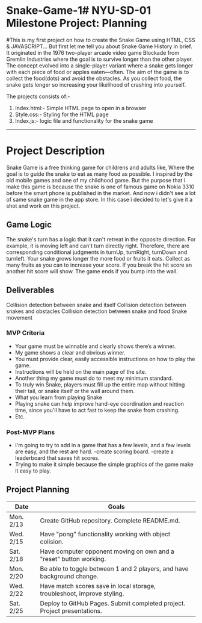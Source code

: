 # Snake-Game-1# NYU-SD-01 Milestone Project: Planning

#This is my first project on how to create the Snake Game using HTML, CSS & JAVASCRIPT... But first let me tell you about Snake Game History in brief. It originated in the 1976 two-player arcade video game Blockade from Gremlin Industries where the goal is to survive longer than the other player. The concept evolved into a single-player variant where a snake gets longer with each piece of food or apples eaten—often.
The aim of the game is to collect the food(dots) and avoid the obstacles. As you collect food, the snake gets longer so increasing your likelihood of crashing into yourself.

The projects consists of:-

1. Index.html:- Simple HTML page to open in a browser
2. Style.css:- Styling for the HTML page
3. Index.js:- logic file and functionality for the snake game

---

# Project Description

Snake Game is a free thinking game for childrens and adults like, Where the goal is to guide the snake to eat as many food as possible. I inspired by the old mobile games and one of my childhood game. But the purpose that i make this game is because the snake is one of famous game on Nokia 3310 before the smart phone is published in the market. And now i didn't see a lot of same snake game in the app store. In this case i decided to let's give it a shot and work on this project.

## Game Logic

The snake's turn has a logic that it can't retreat in the opposite direction. For example, it is moving left and can't turn directly right. Therefore, there are corresponding conditional judgments in turnUp, turnRight, turnDown and turnleft.
Your snake grows longer the more food or fruits it eats.
Collect as many fruits as you can to increase your score.
If you break the hit score an another hit score will show.
The game ends if you bump into the wall.

## Deliverables

Collision detection between snake and itself
Collision detection between snakes and obstacles
Collision detection between snake and food
Snake movement

### MVP Criteria

- Your game must be winnable and clearly shows there’s a winner.
- My game shows a clear and obvious winner.
- You must provide clear, easily accessible instructions on how to play the game.
- Instructions will be held on the main page of the site.
- Another thing my game must do to meet my minimum standard.
- To truly win Snake, players must fill up the entire map without hitting their tail, or snake itself or the wall
  around them.
- What you learn from playing Snake
- Playing snake can help improve hand-eye coordination and reaction time, since you'll have to act fast to keep the
  snake from crashing.
- Etc.

### Post-MVP Plans

- I'm going to try to add in a game that has a few levels, and a few levels are easy, and the rest are hard.
  -create scoring board.
  -create a leaderboard that saves hit scores.
- Trying to make it simple because the simple graphics of the game make it easy to play.

## Project Planning

| Date      | Goals                                                                    |
| --------- | ------------------------------------------------------------------------ |
| Mon. 2/13 | Create GitHub repository. Complete README.md.                            |
| Wed. 2/15 | Have "pong" functionality working with object colision.                  |
| Sat. 2/18 | Have computer opponent moving on own and a "reset" button working.       |
| Mon. 2/20 | Be able to toggle between 1 and 2 players, and have background change.   |
| Wed. 2/22 | Have match scores save in local storage, troubleshoot, improve styling.  |
| Sat. 2/25 | Deploy to GitHub Pages. Submit completed project. Project presentations. |
